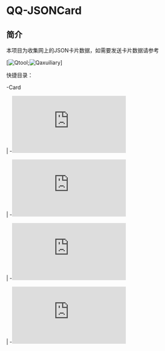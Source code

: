# QQ-JSONCard
## 简介
本项目为收集网上的JSON卡片数据，如需要发送卡片数据请参考

[![Qtool](https://github.com/Hicores/QTool);![Qaxuiliary](https://github.com/cinit/QAuxiliary)]

快捷目录：

-Card

|  -![全部卡片列表](https://github.com/lanyi233/QQ-JSONcard/blob/main/Card/README.md)

|  -![IP类](https://github.com/lanyi233/QQ-JSONcard/blob/main/Card/IP.md)

|  -![图片类](https://github.com/lanyi233/QQ-JSONcard/blob/main/Card/pic.md)

|  -![音乐类](https://github.com/lanyi233/QQ-JSONcard/blob/main/Card/music.md)
